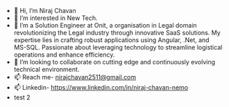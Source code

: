 - 👋 Hi, I’m Niraj Chavan
- 👀 I’m interested in New Tech.
- 🌱 I’m a Solution Engineer at Onit, a organisation in Legal domain revolutionizing the Legal industry through innovative SaaS solutions. My expertise lies in crafting robust applications using Angular, .Net, and MS-SQL. Passionate about leveraging technology to streamline logistical operations and enhance efficiency.
- 💞️ I’m looking to collaborate on cutting edge and continuously evolving technical environment.
- 📫 Reach me- nirajchavan2511@gmail.com
- 📫 Linkedin- https://www.linkedin.com/in/niraj-chavan-nemo
- test 2
<!---
NemoNiraj/NemoNiraj is a ✨ special ✨ repository because its `README.md` (this file) appears on your GitHub profile.
You can click the Preview link to take a look at your changes.
--->
